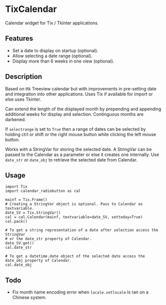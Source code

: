 TixCalendar
===========

Calendar widget for Tix / Tkinter applications.

Features
--------

- Set a date to display on startup (optional).
- Allow selecting a date range (optional).
- Display more than 6 weeks in one view (optional).

Description
-----------

Based on ttk Treeview calendar but with improvements in pre-setting date and integration into other applications. Uses Tix if available for import or else uses Tkinter.

Can extend the length of the displayed month by prepending and appending additional weeks for display and selection. Continguous months are darkened.

If `selectrange` is set to `True` then a range of dates can be selected by holding ctrl or shift or the right mouse button while clicking the left mouse button.

Works with a StringVar for storing the selected date. A StringVar can be passed to the Calendar as a parameter or else it creates one internally. Use `date_str` or `date_obj` to retrieve the selected date from Calendar.

Usage
-----

    import Tix
    import calendar_radiobutton as cal
    
    mainf = Tix.Frame()
    # Creating a StringVar object is optional. Pass to Calendar as textvariable.
    date_SV = Tix.StringVar()
    cal = cal.Calendar(mainf, textvariable=date_SV, settoday=True)
    cal.pack()
    
    # To get a string representation of a date after selection access the StringVar
    # or the date_str property of Calendar.
    date_SV.get()
    cal.date_str
    
    # To get a datetime.date object of the selected date access the date_obj property of Calendar.
    cal.date_obj

Todo
----

- Fix month name encoding error when `locale.setlocale` is ran on a Chinese system.
